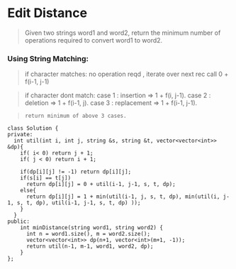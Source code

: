 # Edit Distance

> Given two strings word1 and word2, return the minimum number of operations required to convert word1 to word2.

### Using String Matching:

> if character matches:
> no operation reqd , iterate over next rec call
> 0 + f(i-1, j-1)

> if character dont match:
> case 1 : insertion => 1 + f(i, j-1).
> case 2 : deletion => 1 + f(i-1, j).
> case 3 : replacement => 1 + f(i-1, j-1).

>     return minimum of above 3 cases.

```
class Solution {
private:
  int util(int i, int j, string &s, string &t, vector<vector<int>> &dp){
    if( i< 0) return j + 1;
    if( j < 0) return i + 1;

    if(dp[i][j] != -1) return dp[i][j];
    if(s[i] == t[j])
      return dp[i][j] = 0 + util(i-1, j-1, s, t, dp);
    else{
      return dp[i][j] = 1 + min(util(i-1, j, s, t, dp), min(util(i, j-1, s, t, dp), util(i-1, j-1, s, t, dp) ));
    }
  }
public:
    int minDistance(string word1, string word2) {
      int n = word1.size(), m = word2.size();
      vector<vector<int>> dp(n+1, vector<int>(m+1, -1));
      return util(n-1, m-1, word1, word2, dp);
    }
};

```
